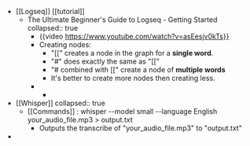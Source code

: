 - [[Logseq]] [[tutorial]]
	- The Ultimate Beginner's Guide to Logseq - Getting Started
	  collapsed:: true
		- {{video https://www.youtube.com/watch?v=asEesjv0kTs}}
		- Creating nodes:
			- "[[" creates a node in the graph for a **single word**.
			- "#" does exactly the same as "[["
			- "# combined with [[" create a node of **multiple words**
			- It's better to create more nodes then creating less.
		-
			-
- [[Whisper]]
  collapsed:: true
	- [[Commands]] : whisper --model small --language English your_audio_file.mp3 > output.txt
		- Outputs the transcribe of "your_audio_file.mp3" to "output.txt"
-